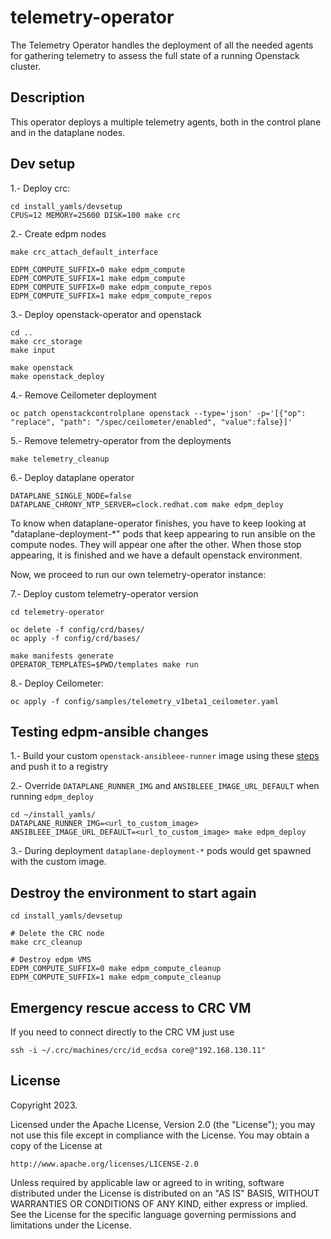 # telemetry-operator
The Telemetry Operator handles the deployment of all the needed agents for gathering telemetry to assess the full state of a running Openstack cluster.

## Description
This operator deploys a multiple telemetry agents, both in the control plane and in the dataplane nodes.

## Dev setup
1.- Deploy crc:
```
cd install_yamls/devsetup
CPUS=12 MEMORY=25600 DISK=100 make crc
```

2.- Create edpm nodes
```
make crc_attach_default_interface

EDPM_COMPUTE_SUFFIX=0 make edpm_compute
EDPM_COMPUTE_SUFFIX=1 make edpm_compute
EDPM_COMPUTE_SUFFIX=0 make edpm_compute_repos
EDPM_COMPUTE_SUFFIX=1 make edpm_compute_repos
```

3.- Deploy openstack-operator and openstack
```
cd ..
make crc_storage
make input

make openstack
make openstack_deploy
```

4.- Remove Ceilometer deployment
```
oc patch openstackcontrolplane openstack --type='json' -p='[{"op": "replace", "path": "/spec/ceilometer/enabled", "value":false}]'
```

5.- Remove telemetry-operator from the deployments
```
make telemetry_cleanup
```

6.- Deploy dataplane operator
```
DATAPLANE_SINGLE_NODE=false DATAPLANE_CHRONY_NTP_SERVER=clock.redhat.com make edpm_deploy
```
To know when dataplane-operator finishes, you have to keep looking at "dataplane-deployment-*" pods that keep appearing to run ansible on the compute nodes. They will appear one after the other. When those stop appearing, it is finished and we have a default openstack environment.

Now, we proceed to run our own telemetry-operator instance:

7.- Deploy custom telemetry-operator version
```
cd telemetry-operator

oc delete -f config/crd/bases/
oc apply -f config/crd/bases/

make manifests generate
OPERATOR_TEMPLATES=$PWD/templates make run
```

8.- Deploy Ceilometer:
```
oc apply -f config/samples/telemetry_v1beta1_ceilometer.yaml
```

## Testing edpm-ansible changes

1.- Build your custom `openstack-ansibleee-runner` image using these [steps](https://github.com/openstack-k8s-operators/edpm-ansible/tree/main#build-and-push-the-openstack-ansibleee-runner-container-image) and push it to a registry

2.- Override `DATAPLANE_RUNNER_IMG` and `ANSIBLEEE_IMAGE_URL_DEFAULT` when running `edpm_deploy`
```
cd ~/install_yamls/
DATAPLANE_RUNNER_IMG=<url_to_custom_image> ANSIBLEEE_IMAGE_URL_DEFAULT=<url_to_custom_image> make edpm_deploy
```

3.- During deployment `dataplane-deployment-*` pods would get spawned with the custom image.

## Destroy the environment to start again
```
cd install_yamls/devsetup

# Delete the CRC node
make crc_cleanup

# Destroy edpm VMS
EDPM_COMPUTE_SUFFIX=0 make edpm_compute_cleanup
EDPM_COMPUTE_SUFFIX=1 make edpm_compute_cleanup
```

## Emergency rescue access to CRC VM
If you need to connect directly to the CRC VM just use
```
ssh -i ~/.crc/machines/crc/id_ecdsa core@"192.168.130.11"
```

## License

Copyright 2023.

Licensed under the Apache License, Version 2.0 (the "License");
you may not use this file except in compliance with the License.
You may obtain a copy of the License at

    http://www.apache.org/licenses/LICENSE-2.0

Unless required by applicable law or agreed to in writing, software
distributed under the License is distributed on an "AS IS" BASIS,
WITHOUT WARRANTIES OR CONDITIONS OF ANY KIND, either express or implied.
See the License for the specific language governing permissions and
limitations under the License.
